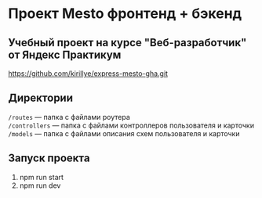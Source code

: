 # Проект Mesto фронтенд + бэкенд

## Учебный проект на курсе "Веб-разработчик" от Яндекс Практикум

https://github.com/kirillye/express-mesto-gha.git

## Директории

`/routes` — папка с файлами роутера  
`/controllers` — папка с файлами контроллеров пользователя и карточки  
`/models` — папка с файлами описания схем пользователя и карточки

## Запуск проекта

1. npm run start
2. npm run dev
